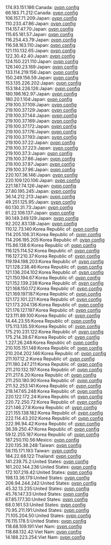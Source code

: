 174.93.151.186:Canada: [ovpn config](vpn/174_93_151_186.ovpn)  
66.183.71.212:Canada: [ovpn config](vpn/66_183_71_212.ovpn)  
106.157.71.209:Japan: [ovpn config](vpn/106_157_71_209.ovpn)  
110.233.47.86:Japan: [ovpn config](vpn/110_233_47_86.ovpn)  
114.157.47.70:Japan: [ovpn config](vpn/114_157_47_70.ovpn)  
115.65.161.57:Japan: [ovpn config](vpn/115_65_161_57.ovpn)  
116.254.43.79:Japan: [ovpn config](vpn/116_254_43_79.ovpn)  
116.58.163.110:Japan: [ovpn config](vpn/116_58_163_110.ovpn)  
121.110.132.65:Japan: [ovpn config](vpn/121_110_132_65.ovpn)  
122.30.42.40:Japan: [ovpn config](vpn/122_30_42_40.ovpn)  
124.150.221.110:Japan: [ovpn config](vpn/124_150_221_110.ovpn)  
126.140.23.169:Japan: [ovpn config](vpn/126_140_23_169.ovpn)  
133.114.219.156:Japan: [ovpn config](vpn/133_114_219_156.ovpn)  
150.249.156.59:Japan: [ovpn config](vpn/150_249_156_59.ovpn)  
153.135.226.202:Japan: [ovpn config](vpn/153_135_226_202.ovpn)  
153.184.226.126:Japan: [ovpn config](vpn/153_184_226_126.ovpn)  
180.196.162.97:Japan: [ovpn config](vpn/180_196_162_97.ovpn)  
180.20.1.104:Japan: [ovpn config](vpn/180_20_1_104.ovpn)  
219.100.37.109:Japan: [ovpn config](vpn/219_100_37_109.ovpn)  
219.100.37.129:Japan: [ovpn config](vpn/219_100_37_129.ovpn)  
219.100.37.144:Japan: [ovpn config](vpn/219_100_37_144.ovpn)  
219.100.37.169:Japan: [ovpn config](vpn/219_100_37_169.ovpn)  
219.100.37.172:Japan: [ovpn config](vpn/219_100_37_172.ovpn)  
219.100.37.176:Japan: [ovpn config](vpn/219_100_37_176.ovpn)  
219.100.37.193:Japan: [ovpn config](vpn/219_100_37_193.ovpn)  
219.100.37.22:Japan: [ovpn config](vpn/219_100_37_22.ovpn)  
219.100.37.223:Japan: [ovpn config](vpn/219_100_37_223.ovpn)  
219.100.37.3:Japan: [ovpn config](vpn/219_100_37_3.ovpn)  
219.100.37.86:Japan: [ovpn config](vpn/219_100_37_86.ovpn)  
219.100.37.87:Japan: [ovpn config](vpn/219_100_37_87.ovpn)  
219.100.37.96:Japan: [ovpn config](vpn/219_100_37_96.ovpn)  
220.107.36.146:Japan: [ovpn config](vpn/220_107_36_146.ovpn)  
220.109.120.106:Japan: [ovpn config](vpn/220_109_120_106.ovpn)  
221.187.74.126:Japan: [ovpn config](vpn/221_187_74_126.ovpn)  
27.80.195.245:Japan: [ovpn config](vpn/27_80_195_245.ovpn)  
36.14.212.213:Japan: [ovpn config](vpn/36_14_212_213.ovpn)  
49.251.125.95:Japan: [ovpn config](vpn/49_251_125_95.ovpn)  
60.130.31.73:Japan: [ovpn config](vpn/60_130_31_73.ovpn)  
61.22.106.137:Japan: [ovpn config](vpn/61_22_106_137.ovpn)  
90.149.249.129:Japan: [ovpn config](vpn/90_149_249_129.ovpn)  
92.202.83.138:Japan: [ovpn config](vpn/92_202_83_138.ovpn)  
110.12.73.140:Korea Republic of: [ovpn config](vpn/110_12_73_140.ovpn)  
114.205.106.31:Korea Republic of: [ovpn config](vpn/114_205_106_31.ovpn)  
114.206.195.205:Korea Republic of: [ovpn config](vpn/114_206_195_205.ovpn)  
115.86.138.6:Korea Republic of: [ovpn config](vpn/115_86_138_6.ovpn)  
116.125.114.52:Korea Republic of: [ovpn config](vpn/116_125_114_52.ovpn)  
116.127.210.37:Korea Republic of: [ovpn config](vpn/116_127_210_37.ovpn)  
119.194.198.203:Korea Republic of: [ovpn config](vpn/119_194_198_203.ovpn)  
121.128.238.46:Korea Republic of: [ovpn config](vpn/121_128_238_46.ovpn)  
121.136.204.102:Korea Republic of: [ovpn config](vpn/121_136_204_102.ovpn)  
121.150.194.67:Korea Republic of: [ovpn config](vpn/121_150_194_67.ovpn)  
121.152.139.238:Korea Republic of: [ovpn config](vpn/121_152_139_238.ovpn)  
121.168.150.172:Korea Republic of: [ovpn config](vpn/121_168_150_172.ovpn)  
121.169.197.187:Korea Republic of: [ovpn config](vpn/121_169_197_187.ovpn)  
121.172.101.221:Korea Republic of: [ovpn config](vpn/121_172_101_221.ovpn)  
121.173.204.136:Korea Republic of: [ovpn config](vpn/121_173_204_136.ovpn)  
121.176.127.197:Korea Republic of: [ovpn config](vpn/121_176_127_197.ovpn)  
123.111.89.100:Korea Republic of: [ovpn config](vpn/123_111_89_100.ovpn)  
14.44.23.55:Korea Republic of: [ovpn config](vpn/14_44_23_55.ovpn)  
175.113.135.59:Korea Republic of: [ovpn config](vpn/175_113_135_59.ovpn)  
175.210.231.122:Korea Republic of: [ovpn config](vpn/175_210_231_122.ovpn)  
175.214.39.67:Korea Republic of: [ovpn config](vpn/175_214_39_67.ovpn)  
1.227.26.248:Korea Republic of: [ovpn config](vpn/1_227_26_248.ovpn)  
210.105.151.148:Korea Republic of: [ovpn config](vpn/210_105_151_148.ovpn)  
210.204.202.146:Korea Republic of: [ovpn config](vpn/210_204_202_146.ovpn)  
211.107.12.2:Korea Republic of: [ovpn config](vpn/211_107_12_2.ovpn)  
211.180.247.211:Korea Republic of: [ovpn config](vpn/211_180_247_211.ovpn)  
211.210.132.197:Korea Republic of: [ovpn config](vpn/211_210_132_197.ovpn)  
211.217.6.20:Korea Republic of: [ovpn config](vpn/211_217_6_20.ovpn)  
211.250.180.90:Korea Republic of: [ovpn config](vpn/211_250_180_90.ovpn)  
211.52.253.141:Korea Republic of: [ovpn config](vpn/211_52_253_141.ovpn)  
218.147.65.248:Korea Republic of: [ovpn config](vpn/218_147_65_248.ovpn)  
220.122.172.24:Korea Republic of: [ovpn config](vpn/220_122_172_24.ovpn)  
220.72.250.72:Korea Republic of: [ovpn config](vpn/220_72_250_72.ovpn)  
221.146.27.8:Korea Republic of: [ovpn config](vpn/221_146_27_8.ovpn)  
221.155.138.182:Korea Republic of: [ovpn config](vpn/221_155_138_182.ovpn)  
222.114.43.202:Korea Republic of: [ovpn config](vpn/222_114_43_202.ovpn)  
222.96.94.42:Korea Republic of: [ovpn config](vpn/222_96_94_42.ovpn)  
36.39.250.47:Korea Republic of: [ovpn config](vpn/36_39_250_47.ovpn)  
59.12.255.187:Korea Republic of: [ovpn config](vpn/59_12_255_187.ovpn)  
187.250.110.56:Mexico: [ovpn config](vpn/187_250_110_56.ovpn)  
220.135.38.248:Taiwan: [ovpn config](vpn/220_135_38_248.ovpn)  
58.115.171.193:Taiwan: [ovpn config](vpn/58_115_171_193.ovpn)  
184.22.68.122:Thailand: [ovpn config](vpn/184_22_68_122.ovpn)  
141.239.75.2:United States: [ovpn config](vpn/141_239_75_2.ovpn)  
161.202.144.236:United States: [ovpn config](vpn/161_202_144_236.ovpn)  
172.107.219.42:United States: [ovpn config](vpn/172_107_219_42.ovpn)  
198.13.36.179:United States: [ovpn config](vpn/198_13_36_179.ovpn)  
208.94.244.242:United States: [ovpn config](vpn/208_94_244_242.ovpn)  
45.32.13.235:United States: [ovpn config](vpn/45_32_13_235.ovpn)  
45.76.147.33:United States: [ovpn config](vpn/45_76_147_33.ovpn)  
67.85.177.30:United States: [ovpn config](vpn/67_85_177_30.ovpn)  
68.0.161.53:United States: [ovpn config](vpn/68_0_161_53.ovpn)  
70.95.211.191:United States: [ovpn config](vpn/70_95_211_191.ovpn)  
71.105.204.50:United States: [ovpn config](vpn/71_105_204_50.ovpn)  
76.115.178.5:United States: [ovpn config](vpn/76_115_178_5.ovpn)  
118.68.109.191:Viet Nam: [ovpn config](vpn/118_68_109_191.ovpn)  
118.68.132.42:Viet Nam: [ovpn config](vpn/118_68_132_42.ovpn)  
14.188.223.254:Viet Nam: [ovpn config](vpn/14_188_223_254.ovpn)  
